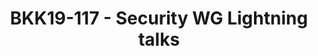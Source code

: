 ---
categories:
- bkk19
description: This is a general talk covering various topics and features that Security
  Working Group has been working with since the previous Connect. I.e., expect to
  hear more about the current status and what the future plan is for various topics.
image: /assets/images/featured-images/bkk19/BKK19-117.png
session_attendee_num: '49'
session_id: BKK19-117
session_room: 'Keynote Room (World Ballroom BC) '
session_slot:
  end_time: '2019-04-01 16:25:00'
  start_time: '2019-04-01 16:00:00'
session_speakers:
- speaker_bio: Senior Software Engineer in Linaro Security Working Group
  speaker_company: Linaro
  speaker_image: /assets/images/speakers/bkk19/jens-wiklander.jpg
  speaker_location: ''
  speaker_name: Jens Wiklander
  speaker_position: Senior Software Engineer
  speaker_username: jens.wiklander
- speaker_bio: .
  speaker_company: Huawei
  speaker_image: /assets/images/speakers/bkk19/jerome-forissier.jpg
  speaker_location: ''
  speaker_name: Jerome Forissier
  speaker_position: Open Source Software Architect
  speaker_username: jerome.forissier
- speaker_bio: Joakim has been a Linux user for about 15 years where he spent most
    of the time in his professional career working with security for embedded devices.
    The last five years he has been heading Security Working Group in Linaro who are
    working with various upstream projects related to Security where OP-TEE is one
    of the key projects for that group.
  speaker_company: Linaro
  speaker_image: /assets/images/speakers/bkk19/joakim-bech.jpg
  speaker_location: Sweden
  speaker_name: Joakim Bech
  speaker_position: Principal Engineer
  speaker_username: joakim.bech
session_track: Security
tag: session
tags:
- Security
- Open Source Development
title: BKK19-117 - Security WG Lightning talks
youtube_video_url: https://www.youtube.com/watch?v=k6bmQrBe7sc
amazon_s3_presentation_url: https://static.linaro.org/connect/bkk19/presentations/bkk19-117.pdf
amazon_s3_video_url: https://static.linaro.org/connect/bkk19/videos/bkk19-117.mp4
---